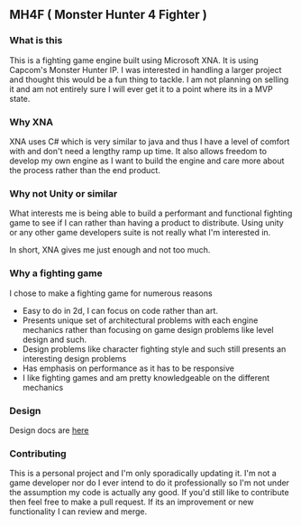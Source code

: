 ## MH4F ( Monster Hunter 4 Fighter ) ##

### What is this ###
This is a fighting game engine built using Microsoft XNA. It is using Capcom's Monster Hunter IP. I was interested in handling a larger project and thought this would be a fun thing to tackle. I am not planning on selling it and am not entirely sure I will ever get it to a point where its in a MVP state. 

### Why XNA ###
XNA uses C# which is very similar to java and thus I have a level of comfort with and don't need a lengthy ramp up time. It also allows freedom to develop my own engine as I want to build the engine and care more about the process rather than the end product. 

### Why not Unity or similar ###
What interests me is being able to build a performant and functional fighting game to see if I can rather than having a product to distribute. Using unity or any other game developers suite is not really what I'm interested in. 

In short, XNA gives me just enough and not too much.

### Why a fighting game ###
I chose to make a fighting game for numerous reasons
 
- Easy to do in 2d, I can focus on code rather than art.
- Presents unique set of architectural problems with each engine mechanics rather than focusing on game design problems like level design and such. 
- Design problems like character fighting style and such still presents an interesting design problems
- Has emphasis on performance as it has to be responsive
- I like fighting games and am pretty knowledgeable on the different mechanics

### Design ###
Design docs are [here](https://github.com/trevor-umeda/mh4f/tree/master/Design/README.md)

### Contributing ###
This is a personal project and I'm only sporadically updating it. I'm not a game developer nor do I ever intend to do it professionally so I'm not under the assumption my code is actually any good. If you'd still like to contribute then feel free to make a pull request. If its an improvement or new functionality I can review and merge.